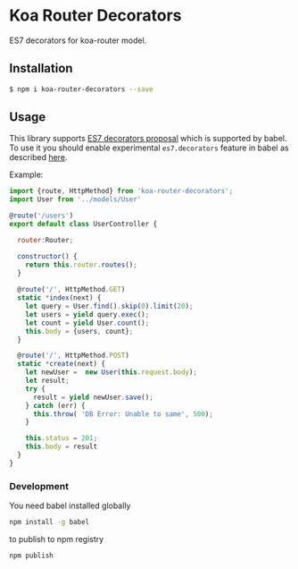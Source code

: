 # Koa Router Decorators

ES7 decorators for koa-router model.

## Installation

```bash
$ npm i koa-router-decorators --save
```

## Usage

This library supports [ES7 decorators proposal][decorators-url] which is supported by babel. 
To use it you should enable experimental `es7.decorators` feature in babel as described [here][babel-experimental-url].

Example:

```js
import {route, HttpMethod} from 'koa-router-decorators';
import User from '../models/User'

@route('/users')
export default class UserController {

  router:Router;

  constructor() {
    return this.router.routes();
  }
  
  @route('/', HttpMethod.GET)
  static *index(next) {
    let query = User.find().skip(0).limit(20);
    let users = yield query.exec();
    let count = yield User.count();
    this.body = {users, count};
  }

  @route('/', HttpMethod.POST)
  static *create(next) {
    let newUser =  new User(this.request.body);
    let result;
    try {
      result = yield newUser.save();
    } catch (err) {
      this.throw( 'DB Error: Unable to same', 500);
    }

    this.status = 201;
    this.body = result
  }
}

```


### Development 

You need babel installed globally 
```bash
npm install -g babel
```
 
 to publish to npm registry 
 ```bash
 npm publish
 ```
 

[babel-url]: http://babeljs.io/
[decorators-url]: https://github.com/wycats/javascript-decorators
[babel-experimental-url]: https://babeljs.io/docs/usage/experimental/#usage

 